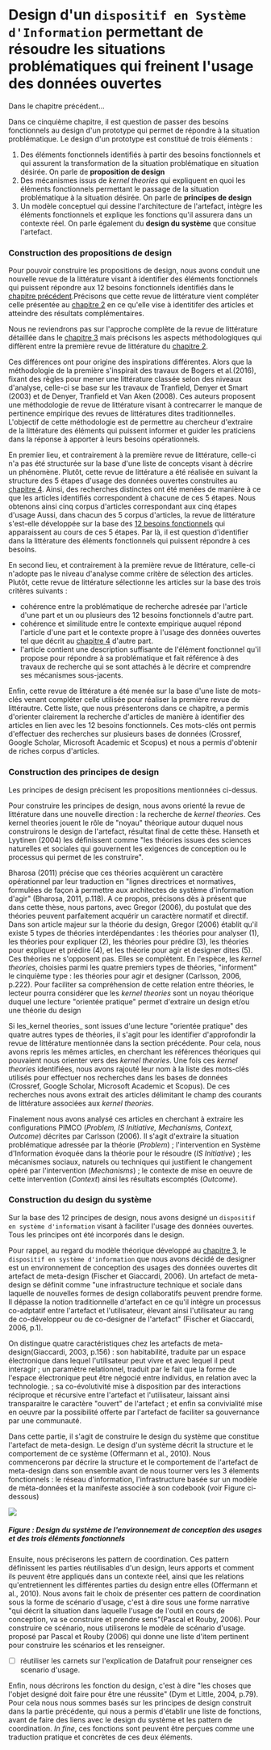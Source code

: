 # Design d'un `dispositif en Système d'Information` permettant de résoudre les situations problématiques qui freinent l'usage des données ouvertes


Dans le chapitre précédent...

Dans ce cinquième chapitre, il est question de passer des besoins fonctionnels au design d'un prototype qui permet de répondre à la situation problématique. Le design d'un prototype est constitué de trois éléments : 
  1. Des éléments fonctionnels identifiés à partir des besoins fonctionnels et qui assurent la transformation de la situation problématique en situation désirée. On parle de **proposition de design**
  2. Des mécanismes issus de *kernel theories* qui expliquent en quoi les éléments fonctionnels permettant le passage de la situation problématique à la situation désirée. On parle de **principes de design**
  3. Un modèle conceptuel qui dessine l'architecture de l'artefact, intègre les éléments fonctionnels et explique les fonctions qu'il assurera dans un contexte réel. On parle également du **design du système** que consitue l'artefact.

### Construction des propositions de design

Pour pouvoir construire les propositions de design, nous avons conduit une nouvelle revue de la littérature visant à identifier des éléments fonctionnels qui puissent répondre aux 12 besoins fonctionnels identifiés dans le [chapitre précédent](4.1.4_connaissance_resultats_discussion.md).Précisons que cette revue de littérature vient compléter celle présentée au [chapitre 2](1.0_revue_de_litterature.md) en ce qu'elle vise à identitifer des articles et atteindre des résultats complémentaires.

Nous ne reviendrons pas sur l'approche complète de la revue de littérature détaillée dans le [chapitre 3](2.2.2_design_recherche_méthodes.md) mais précisons les aspects méthodologiques qui diffèrent entre la première revue de littérature du [chapitre 2](1.0_revue_de_litterature.md). 

Ces différences ont pour origine des inspirations différentes. Alors que la méthodologie de la première s'inspirait des travaux de Bogers et al.(2016), fixant des règles pour mener une littérature classée selon des niveaux d'analyse, celle-ci se base sur les travaux de Tranfield, Denyer et Smart (2003) et de Denyer, Tranfield et Van Aken (2008). Ces auteurs proposent une méthodologie de revue de littérature visant à contrecarrer le manque de pertinence empirique des revues de littératures dites traditionnelles. L'objectif de cette méthodologie est de permettre au chercheur d'extraire de la littérature des éléments qui puissent informer et guider les praticiens dans la réponse à apporter à leurs besoins opérationnels. 

En premier lieu, et contrairement à la première revue de littérature, celle-ci n'a pas été structurée sur la base d'une liste de concepts visant à décrire un phénomène. Plutôt, cette revue de littérature a été réalisée en suivant la structure des 5 étapes d'usage des données ouvertes construites au [chapitre 4](3.1.3_explo_connaissance_formation.md). Ainsi, des recherches distinctes ont été menées de manière à ce que les articles identifiés correspondent à chacune de ces 5 étapes. Nous obtenons ainsi cinq corpus d'articles correspondant aux cinq étapes d'usage
Aussi, dans chacun des 5 corpus d'articles, la revue de  littérature s'est-elle développée sur la base des [12 besoins fonctionnels](4.1.4_connaissance_resultats_discussion.md) qui apparaissent au cours de ces 5 étapes. Par là, il est question d'identifier dans la littérature des éléments fonctionnels qui puissent répondre à ces besoins. 

En second lieu, et contrairement à la première revue de littérature, celle-ci n'adopte pas le niveau d'analyse comme critère de sélection des articles. Plutôt, cette revue de littérature sélectionne les articles sur la base des trois critères suivants : 

- cohérence entre la problématique de recherche adresée par l'article d'une part et un ou plusieurs des 12 besoins fonctionnels d'autre part.
- cohérence et similitude entre le contexte empirique auquel répond l'article d'une part et le contexte propre à l'usage des données ouvertes tel que décrit au [chapitre 4](3.1.3_explo_connaissance_formation.md) d'autre part. 
- l'article contient une description suffisante de l'élément fonctionnel qu'il propose pour répondre à sa problématique et fait référence à des travaux de recherche qui se sont attachés à le décrire et comprendre ses mécanismes sous-jacents. 


Enfin, cette revue de littérature a été menée sur la base d'une liste de mots-clés venant compléter celle utilisée pour réaliser la première revue de littérautre. Cette liste, que nous présenterons dans ce chapitre, a permis d'orienter clairement la recherche d'articles de manière à identifier des articles en lien avec les 12 besoins fonctionnels. Ces mots-clés ont permis d'effectuer des recherches sur plusieurs bases de données (Crossref, Google Scholar, Microsoft Academic et Scopus) et nous a permis d'obtenir de riches corpus d'articles. 



### Construction des principes de design

Les principes de design précisent les propositions mentionnées ci-dessus. 

Pour construire les principes de design, nous avons orienté la revue de littérature dans une nouvelle direction : la recherche de _kernel theories_. Ces kernel theories jouent le rôle de "noyau" théorique autour duquel nous construirons le design de l'artefact, résultat final de cette thèse. Hanseth et Lyytinen (2004) les définissent comme "les théories issues des sciences naturelles et sociales qui gouvernent les exigences de conception ou le processus qui permet de les construire". 

Bharosa (2011) précise que ces théories acquièrent un caractère opérationnel par leur traduction en "lignes directrices et normatives, formulées de façon à permettre aux architectes de système d'information d'agir" (Bharosa, 2011, p.118). A ce propos, précisons dès à présent que dans cette thèse, nous partons, avec Gregor (2006), du postulat que des théories peuvent parfaitement acquérir un caractère normatif et directif. Dans son article majeur sur la théorie du design, Gregor (2006) établit qu'il existe 5 types de théories interdépendantes : les théories pour analyser (1), les théories pour expliquer (2), les théories pour prédire (3), les théories pour expliquer et prédire (4), et les théorie pour agir et designer dites (5). Ces théories ne s'opposent pas. Elles se complètent. En l'espèce, les _kernel theories_, choisies parmi les quatre premiers types de théories, "informent" le cinquième type : les théories pour agir et designer (Carlsson, 2006, p.222). Pour faciliter sa compréhension de cette relation entre théories, le lecteur pourra considérer que les _kernel theories_ sont un noyau théorique duquel une lecture "orientée pratique" permet d'extraire un design et/ou une théorie du design

Si les_kernel theories_ sont issues d'une lecture "orientée pratique" des quatre autres types de théories, il s'agit pour les identifier d'approfondir la revue de littérature mentionnée dans la section précédente. Pour cela, nous avons repris les mêmes articles, en cherchant les références théoriques qui pouvaient nous orienter vers des _kernel theories_. Une fois ces _kernel theories_ identifiées, nous avons rajouté leur nom à la liste des mots-clés utilisés pour effectuer nos recherches dans les bases de données (Crossref, Google Scholar, Microsoft Academic et Scopus). De ces recherches nous avons extrait des articles délimitant le champ des courants de littérature associées aux _kernel theories_. 

Finalement nous avons analysé ces articles en cherchant à extraire les configurations PIMCO (_Problem, IS Initiative, Mechanisms, Context, Outcome_) décrites par Carlsson (2006). Il s'agit d'extraire la situation problématique adressée par la théorie (_Problem_) ; l'intervention en Système d'Information évoquée dans la théorie pour le résoudre (_IS Initiative_) ;  les mécanismes sociaux, naturels ou techniques qui justifient le changement opéré par l'intervention (_Mechanisms_) ; le contexte de mise en oeuvre de cette intervention (_Context_) ainsi les résultats escomptés (_Outcome_).  


### Construction du design du système
Sur la base des 12 principes de design, nous avons designé un `dispositif en système d'information` visant à faciliter l'usage des données ouvertes. Tous les principes ont été incorporés dans le design. 

Pour rappel, au regard du modèle théorique développé au [chapitre 3](3.1.3_explo_connaissance_formation.md), le `dispositif en système d'information` que nous avons décidé de designer est un environnement de conception des usages des données ouvertes dit artefact de meta-design (Fischer et Giaccardi, 2006). Un artefact de meta-design se définit comme "une infrastructure technique et sociale dans laquelle de nouvelles formes de design collaboratifs peuvent prendre forme. Il dépasse la notion traditionnelle d'artefact en ce qu'il intègre un processus co-adptatif entre l'artefact et l'utilisateur, élevant ainsi l'utilisateur au rang de co-développeur ou de co-designer de l'artefact" (Fischer et Giaccardi, 2006, p.1). 

On distingue quatre caractéristiques chez les artefacts de meta-design(Giaccardi, 2003, p.156) : son habitabilité, traduite par un espace électronique dans lequel l'utilisateur peut vivre et avec lequel il peut interagir ; un paramètre relationnel, traduit par le fait que la forme de l'espace électronique peut être négocié entre individus, en relation avec la technologie. ; sa co-évolutivité mise à disposition par des interactions réciproque et récursive entre l'artefact et l'utilisateur, laissant ainsi transparaitre le caractère "ouvert" de l'artefact ; et enfin sa convivialité mise en oeuvre par la possibilité offerte par l'artefact de faciliter sa gouvernance par une communauté. 

Dans cette partie, il s'agit de construire le design du système que constitue l'artefact de meta-design. Le design d'un système décrit la structure et le comportement de ce système (Offermann et al., 2010). Nous commencerons par décrire la structure et le comportement de l'artefact de meta-design dans son ensemble avant de nous tourner vers les 3 élements fonctionnels : le réseau d'information, l'infrastructure basée sur un modèle de méta-données et la manifeste associée à son codebook (voir Figure ci-dessous)

![](http://opendatatales.com/wp-content/uploads/2020/07/Figures-graphiques-3.png)
##### Figure : Design du système de l'environnement de conception des usages et des trois éléments fonctionnels

Ensuite, nous préciserons les pattern de coordination. Ces pattern définissent les parties réutilisables d'un design, leurs apports et comment ils peuvent être appliqués dans un contexte réel, ainsi que les relations qu'entretiennent les différentes parties du design entre elles (Offermann et al., 2010). Nous avons fait le choix de présenter ces pattern de coordination sous la forme de scénario d'usage, c'est à dire sous une forme narrative "qui décrit la situation dans laquelle l'usage de l'outil en cours de conception, va se construire et prendre sens"(Pascal et Rouby, 2006). Pour construire ce scénario, nous utiliserons le modèle de scénario d'usage. proposé par Pascal et Rouby (2006) qui donne une liste d'item pertinent pour construire les scénarios et les renseigner. 

- [ ] réutiliser les carnets sur l'explication de Datafruit pour renseigner ces scenario d'usage. 

Enfin, nous décrirons les fonction du design, c'est à dire "les choses que l'objet designé doit faire pour être une réussite" (Dym et Little, 2004, p.79). Pour cela nous nous sommes basés sur les principes de design construit dans la partie précédente, qui nous a permis d'établir une liste de fonctions, avant de faire des liens avec le design du système et les pattern de coordination. _In fine_, ces fonctions sont peuvent être perçues comme une traduction pratique et concrètes de ces deux éléments.  

